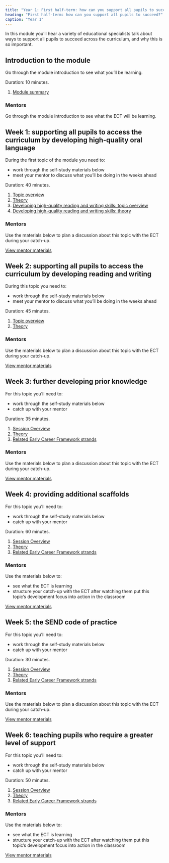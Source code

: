 ```yaml
---
title: "Year 1: First half-term: how can you support all pupils to succeed?"
heading: "First half-term: how can you support all pupils to succeed?"
caption: "Year 1"
---
```


In this module you’ll hear a variety of educational specialists talk about ways to support all pupils to succeed across the curriculum, and why this is so important.

## Introduction to the module

Go through the module introduction to see what you’ll be learning.

Duration: 10 minutes.

1. [Module summary](/teach-first/year-1-how-can-you-support-all-pupils-to-succeed/intro-ect-module-summary)

### Mentors

Go through the module introduction to see what the ECT will be learning.

## Week 1: supporting all pupils to access the curriculum by developing high-quality oral language

During the first topic of the module you need to:

- work through the self-study materials below
- meet your mentor to discuss what you’ll be doing in the weeks ahead

Duration: 40 minutes.

1. [Topic overview](/teach-first/year-1-how-can-you-support-all-pupils-to-succeed/summer-week-1-ect-topic-overview)
2. [Theory](/teach-first/year-1-how-can-you-support-all-pupils-to-succeed/summer-week-1-ect-theory)
3. [Developing high-quality reading and writing skills: topic overview](/teach-first/year-1-how-can-you-support-all-pupils-to-succeed/summer-week-1-ect-developing-high-quality-reading-and-writing-skills-topic-overview)
4. [Developing high-quality reading and writing skills: theory](/teach-first/year-1-how-can-you-support-all-pupils-to-succeed/summer-week-1-ect-developing-high-quality-reading-and-writing-skills-theory)

### Mentors

Use the materials below to plan a discussion about this topic with the ECT during your catch-up.

[View mentor materials](/teach-first/year-1-how-can-you-support-all-pupils-to-succeed/summer-week-1-mentor-materials)

## Week 2: supporting all pupils to access the curriculum by developing reading and writing

During this topic you need to:

- work through the self-study materials below
- meet your mentor to discuss what you’ll be doing in the weeks ahead

Duration: 45 minutes.

1. [Topic overview](/teach-first/year-1-how-can-you-support-all-pupils-to-succeed/summer-week-2-ect-topic-overview)
2. [Theory](/teach-first/year-1-how-can-you-support-all-pupils-to-succeed/summer-week-2-ect-theory)

### Mentors

Use the materials below to plan a discussion about this topic with the ECT during your catch-up.

[View mentor materials](/teach-first/year-1-how-can-you-support-all-pupils-to-succeed/summer-week-2-mentor-materials)

## Week 3: further developing prior knowledge

For this topic you’ll need to:

- work through the self-study materials below
- catch up with your mentor

Duration: 35 minutes.

1. [Session Overview](/teach-first/year-1-how-can-you-support-all-pupils-to-succeed/summer-week-3-ect-session-overview)
2. [Theory](/teach-first/year-1-how-can-you-support-all-pupils-to-succeed/summer-week-3-ect-theory)
3. [Related Early Career Framework strands](/teach-first/year-1-how-can-you-support-all-pupils-to-succeed/summer-week-3-ect-related-early-career-framework-strands)

### Mentors

Use the materials below to plan a discussion about this topic with the ECT during your catch-up.

[View mentor materials](/teach-first/year-1-how-can-you-support-all-pupils-to-succeed/summer-week-3-mentor-materials)

## Week 4: providing additional scaffolds

For this topic you’ll need to:

- work through the self-study materials below
- catch up with your mentor

Duration: 60 minutes.

1. [Session Overview](/teach-first/year-1-how-can-you-support-all-pupils-to-succeed/summer-week-4-ect-session-overview)
2. [Theory](/teach-first/year-1-how-can-you-support-all-pupils-to-succeed/summer-week-4-ect-theory)
3. [Related Early Career Framework strands](/teach-first/year-1-how-can-you-support-all-pupils-to-succeed/summer-week-4-ect-related-early-career-framework-strands)

### Mentors

Use the materials below to:

- see what the ECT is learning
- structure your catch-up with the ECT after watching them put this topic’s development focus into action in the classroom

[View mentor materials](/teach-first/year-1-how-can-you-support-all-pupils-to-succeed/summer-week-4-mentor-materials)

## Week 5: the SEND code of practice

For this topic you’ll need to:

- work through the self-study materials below
- catch up with your mentor

Duration: 30 minutes.

1. [Session Overview](/teach-first/year-1-how-can-you-support-all-pupils-to-succeed/summer-week-5-ect-session-overview)
2. [Theory](/teach-first/year-1-how-can-you-support-all-pupils-to-succeed/summer-week-5-ect-theory)
3. [Related Early Career Framework strands](/teach-first/year-1-how-can-you-support-all-pupils-to-succeed/summer-week-5-ect-related-early-career-framework-strands)

### Mentors

Use the materials below to plan a discussion about this topic with the ECT during your catch-up.

[View mentor materials](/teach-first/year-1-how-can-you-support-all-pupils-to-succeed/summer-week-5-mentor-materials)

## Week 6: teaching pupils who require a greater level of support

For this topic you’ll need to:

- work through the self-study materials below
- catch up with your mentor

Duration: 50 minutes.

1. [Session Overview](/teach-first/year-1-how-can-you-support-all-pupils-to-succeed/summer-week-6-ect-session-overview)
2. [Theory](/teach-first/year-1-how-can-you-support-all-pupils-to-succeed/summer-week-6-ect-theory)
3. [Related Early Career Framework strands](/teach-first/year-1-how-can-you-support-all-pupils-to-succeed/summer-week-6-ect-related-early-career-framework-strands)

### Mentors

Use the materials below to:

- see what the ECT is learning
- structure your catch-up with the ECT after watching them put this topic’s development focus into action in the classroom

[View mentor materials](/teach-first/year-1-how-can-you-support-all-pupils-to-succeed/summer-week-6-mentor-materials)
